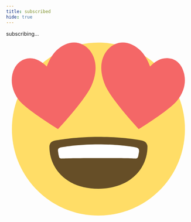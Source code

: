 ```yaml
---
title: subscribed
hide: true
---
```

<div id="subscribing" class="offline-text">
	subscribing...
</div>
<div class="offline-emoji">	
	<svg xmlns="http://www.w3.org/2000/svg"
		viewBox="0 0 64 64"
		enable-background="new 0 0 64 64">
		<path d="M62,32c0,16.6-13.4,30-30,30C15.4,62,2,48.6,2,32C2,15.4,15.4,2,32,2C48.6,2,62,15.4,62,32z" fill="#ffdd67"/><g fill="#f46767"><path d="m61.8 13.2c-.5-2.7-2-4.9-4.5-5.6-2.7-.7-5.1.3-7.4 2.7-1.3-3.6-3.3-6.3-6.5-7.7-3.2-1.4-6.4-.4-8.4 2.1-2.1 2.6-2.9 6.7-.7 12 2.1 5 11.4 15 11.7 15.3.4-.2 10.8-6.7 13.3-9.9 2.5-3.1 3-6.2 2.5-8.9"/><path d="m29 4.7c-2-2.5-5.2-3.5-8.4-2.1-3.2 1.4-5.2 4.1-6.5 7.7-2.4-2.3-4.8-3.4-7.5-2.6-2.4.7-4 2.9-4.5 5.6-.5 2.6.1 5.8 2.5 8.9 2.6 3.1 13 9.6 13.4 9.8.3-.3 9.6-10.3 11.7-15.3 2.2-5.3 1.4-9.3-.7-12"/></g><path d="m49 38.1c0-.8-.5-1.8-1.8-2.1-3.5-.7-8.6-1.3-15.2-1.3-6.6 0-11.7.7-15.2 1.3-1.4.3-1.8 1.3-1.8 2.1 0 7.3 5.6 14.6 17 14.6 11.4-.1 17-7.4 17-14.6" fill="#664e27"/><path d="m44.7 38.3c-2.2-.4-6.8-1-12.7-1-5.9 0-10.5.6-12.7 1-1.3.2-1.4.7-1.3 1.5.1.4.1 1 .3 1.6.1.6.3.9 1.3.8 1.9-.2 23-.2 24.9 0 1 .1 1.1-.2 1.3-.8.1-.6.2-1.1.3-1.6 0-.8-.1-1.3-1.4-1.5" fill="#fff"/>
	</svg>
</div>

<script>
$(document).ready(function() {
	var check_subscribe = function(type, cb_zero, cb_else) {
		var checked = 0;
		$(`#${type}-subscription-form input[type=checkbox]`).each(function() {
			checked += $(this).prop('checked') ? 1 : 0;
		});
		if (checked <= 0) {
			if (cb_zero) {
				cb_zero();
			}
		} else {
			if (cb_else) {
				cb_else();
			}
		}
	}

	var get_topics = function(type) {
		var topics = [];
		$(`#${type}-subscription-form input[type=checkbox]`).each(function() {
			var $this = $(this);
			if ($this.prop('checked')) {
				topics.push($this.data('topic'));
			}
		});
		return topics;
	}

	var get_from_storage = function(type) {
		var data = localStorage[`${type}-notification`];

		if (data == undefined) {
			data = null;
		} else {
			data = JSON.parse(data);
		}

		return data;
	}

	var get_topics_from_storage = function(type) {
		var topics = get_from_storage(type);
		
		if (topics) {
			if (topics.topics == undefined) {
				topics = null;
			} else {
				topics = topics.topics;
			}
		}

		return topics;
	}

	var save_topics = function(type, obj) {
		obj = obj || {};
		var topics = get_topics(type);
		obj.topics = obj.topics || topics;
		console.log(JSON.stringify(obj));

		localStorage[`${type}-notification`] = JSON.stringify(obj);
	}

	var remove_topics = function(type) {
		localStorage.removeItem(`${type}-notification`);
	}

	var set_topics = function(type, topics) {
		console.log(topics);

		if (topics) {
			$(`#${type}-subscription-form input[type=checkbox]`).each(function() {
				var $this = $(this);
				if (topics.indexOf($this.data('topic')) > -1) {
					$this.prop('checked', true);
				} else {
					$this.prop('checked', false);
				}
			});
		}
	}

	var set_topics_from_storage = function(type) {
		set_topics(type, get_topics_from_storage(type));
	}

	var has_changed = function(type) {
		var changed = false;

		var new_topics = get_topics(type);
		var old_topics = get_topics_from_storage(type);

		if (old_topics == null) {
			changed = true;
		}

		if (!changed) {
			old_topics.forEach(function(topic) {
				if (new_topics.indexOf(topic) === -1) {
					changed = true;
					return;
				}
			});
		}

		if (!changed) {
			new_topics.forEach(function(topic) {
				if (old_topics.indexOf(topic) === -1) {
					changed = true;
					return;
				}
			});
		}

		return changed;
	}

	var is_subscribed = false;
	var $push_notification_button = $('#push_notifications_action');

	var update_message = function() {
		
	};

	var check_push_subscribe = function() {
		check_subscribe('push',
		function() {
			callym.message(
				"please select at least one category to subscribe",
				'error');
			$push_notification_button
				.addClass('error')
				.text('unsubscribe!');
		},
		function() {
			$push_notification_button.removeClass('error');

			var changed = has_changed('push');

			if (changed && is_subscribed) {
				$push_notification_button.html("change!");
			} else {
				$push_notification_button.html("subscribe!");
			}
		});
	}

	$('#push-subscription-form #topics input[type=checkbox]').on('click', check_push_subscribe);

	var toggle_subscribe = function() {
		// unsubscribe!
		if ($(this).hasClass('error')) {
			push_unsubscribe()
				.then(function() {
					remove_topics('push');
					is_subscribed = false;
					check_push_subscribe();
				});
		}
		else {
			push_subscribe(get_topics('push'))
				.then(function() {
					save_topics('push');
					is_subscribed = true;
					check_push_subscribe();
				});
		}
		return false;
	};

	$push_notification_button.on('click', toggle_subscribe);

	if (!navigator.serviceWorker || !('PushManager' in window))
	{
		$('#push_notifications_label').html(
			`<p>your web browser doesn't support Service Workers or Push Notifications</p>
			<p>for more information about what browsers do, check
			<a href="http://caniuse.com/#feat=push-api">here</a></p>`
		);
	}
	else if (Notification.permission === 'denied') {
		$('#push_notifications_label').html(
			`<p>you have blocked notifications!</p>
			<p>if you want to unblock them, see instructions
			<a href="https://support.google.com/chrome/answer/6148059?hl=en-GB&ref_topic=3434353">
				here (Google Chrome)</a>
			(steps for Firefox are very similar)</p>`
		);
	} else {
		$push_notification_button.show();
		
		navigator.serviceWorker.ready
			.then(function(registration) {
				return registration.pushManager.getSubscription();
			})
			.then(function(subscription) {
				if (subscription) {
					is_subscribed = true;
				}
			})
			.then(update_message);
	}

	$('#email-subscription-button').on('click', function() {
		var $form = $('#email-subscription-form');

		var email = $form.find('#email').val();

		if (email.length === 0) {
			callym.message("you need to enter an email", 'error');
			return;
		}

		if (email.indexOf('@') == -1) {
			callym.message("your email address needs to contain an '@'", 'error');
			return;
		}

		if (email.split('@').filter(Boolean).length < 2) {
			callym.message("your email needs text before and after the '@'", 'error');
			return;
		}

		// unsubscribe!
		if ($(this).hasClass('error')) {
			var subscription = {
				email: email
			};

			fetch('https://z8jnhu3g0g.execute-api.eu-west-1.amazonaws.com/production/unregister', {
				method: 'post',
				headers: {
					'Content-type' : 'application/json'
				},
				body: JSON.stringify(subscription)
			})
			.then(function() {
				remove_topics('email');
			});
		}

		var topics = get_topics('email');
		
		var subscription = {
			email: email,
			topics: topics
		};
		fetch('https://z8jnhu3g0g.execute-api.eu-west-1.amazonaws.com/production/register', {
			method: 'post',
			headers: {
				'Content-type' : 'application/json'
			},
			body: JSON.stringify(subscription)
		}).then(function() {
			callym.message("you have been sent a confirmation email");
			save_topics('email', subscription);
		});
	});

	var check_email_subscribe = function() {
		check_subscribe('email',
		function() {
			callym.message(
				"please select at least one category to subscribe",
				'error');
			$('#email-subscription-button')
				.addClass('error')
				.text('unsubscribe!');
		},
		function() {
			var changed = has_changed('email');

			var text = "change!";
			if (!changed) {
				text = "subscribe!";
			}

			$('#email-subscription-button')
				.removeClass('error')
				.text(text);
		});
	}
	
	$('#email-subscription-form #topics input[type=checkbox]').on('click', check_email_subscribe);

	if (window.location.search.length > 0) {
		var urlParams = new URLSearchParams(window.location.search);
		var email = urlParams.get('email');
		var date = urlParams.get('date');

		var data = {
			email: email,
			date: date
		};

		console.log(JSON.stringify(data));

		fetch('https://z8jnhu3g0g.execute-api.eu-west-1.amazonaws.com/production/confirm', {
			method: 'post',
			headers: {
				'Content-type' : 'application/json'
			},
			body: JSON.stringify(data)
		}).then(function(response) {
			if (!response.ok) {
				$('#subscribing').text('there seems to be an error, try refreshing the page, or resubscribing');
			} else {
				$('#subscribing').text('you are now subscribed to callym.com!');
			}
		});
	} else {
		$('#subscribing').text('this link is invalid, please try resubscribing!');
	}
});
</script>